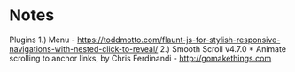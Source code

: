 # Notes

Plugins
1.) Menu - https://toddmotto.com/flaunt-js-for-stylish-responsive-navigations-with-nested-click-to-reveal/
2.) Smooth Scroll v4.7.0 * Animate scrolling to anchor links, by Chris Ferdinandi - http://gomakethings.com
